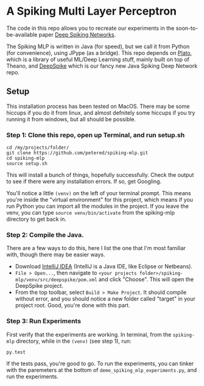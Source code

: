 # A Spiking Multi Layer Perceptron

The code in this repo allows you to recreate our experiments in the soon-to-be-available paper [Deep Spiking Networks](http://arxiv.org/pdf/1602.08323v1.pdf).

The Spiking MLP is written in Java (for speed), but we call it from Python (for convenience), using JPype (as a bridge).  This repo depends on [Plato](https://github.com/petered/plato), which is a library of useful ML/Deep Learning stuff, mainly built on top of Theano, and [DeepSpike](https://github.com/petered/DeepSpike) which is our fancy new Java Spiking Deep Network repo.  

## Setup

This installation process has been tested on MacOS.  There may be some hiccups if you do it from linux, and almost defnitely some hiccups if you try running it from windows, but all should be possible.  

### Step 1: Clone this repo, open up Terminal, and run setup.sh

```
cd /my/projects/folder/
git clone https://github.com/petered/spiking-mlp.git
cd spiking-mlp
source setup.sh
```
This will install a bunch of things, hopefully successfully.  Check the output to see if there were any installation errors.  If so, get Googling.

You'll notice a little `(venv)` on the left of your terminal prompt.  This means you're inside the "virtual environment" for this project, which means if you run Python you can import all the modules in the project. If you leave the venv, you can type `source venv/bin/activate` from the spiking-mlp directory to get back in.

### Step 2: Compile the Java.

There are a few ways to do this, here I list the one that I'm most familiar with, though there may be easier ways.

- Download [IntelliJ IDEA](https://www.jetbrains.com/idea/) (IntelliJ is a Java IDE, like Eclipse or Netbeans).  
- `File > Open...`, then navigate to `<your projects folder>/spiking-mlp/venv/src/deepspike/pom.xml` and click "Choose".  This will open the DeepSpike project.
- From the top toolbar, select `Build > Make Project`.  It should compile without error, and you should notice a new folder called "target" in your project root.  Good, you're done with this part.

### Step 3: Run Experiments

First verify that the experiments are working.  In terminal, from the `spiking-mlp` directory, while in the `(venv)` (see step 1), run:

```
py.test
```
If the tests pass, you're good to go.  To run the experiments, you can tinker with the paremeters at the bottom of `demo_spiking_mlp_experiments.py`, and run the experiments.




